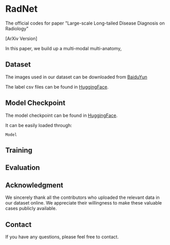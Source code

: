 # RadNet
The official codes for paper "Large-scale Long-tailed Disease Diagnosis on Radiology"

[ArXiv Version]

In this paper, we build up a multi-modal multi-anatomy, 
## Dataset
The images used in our dataset can be downloaded from [BaiduYun](https://pan.baidu.com/s/1E_uSoCLm5H66a7KkpRfi1g?pwd=urfg)

The label csv files can be found in [HuggingFace]().

## Model Checkpoint
The model checkpoint can be found in [HuggingFace]().

It can be easily loaded through:
```
Model
```
## Training

## Evaluation

## Acknowledgment
We sincerely thank all the contributors who uploaded the relevant data in our dataset online. We appreciate their willingness to make these valuable cases publicly available.

## Contact
If you have any questions, please feel free to contact.
